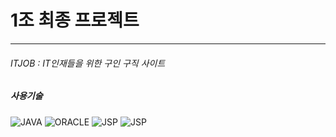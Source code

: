 # 1조 최종 프로젝트
***
###### ITJOB : IT인재들을 위한 구인 구직 사이트
##### 사용기술 
![JAVA](https://img.shields.io/badge/Java-0696D7?style=plastic&logo=Java&logoColor=white)  ![ORACLE](https://img.shields.io/badge/Oracle-007642?style=plastic&logo=Oracle&logoColor=red)      ![JSP](https://img.shields.io/badge/JavaScript-F7DF1E?style=plastic&logo=JavaScript&logoColor=yellow) ![JSP](https://img.shields.io/badge/Spring-white?style=plastic&logo=Spring&logoColor=Green)
